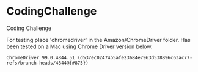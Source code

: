 # CodingChallenge
Coding Challenge

For testing place 'chromedriver' in the Amazon/ChromeDriver folder.
Has been tested on a Mac using Chrome Driver version below.

`ChromeDriver 99.0.4844.51 (d537ec02474b5afe23684e7963d538896c63ac77-refs/branch-heads/4844@{#875})`